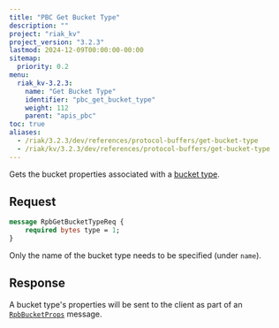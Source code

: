 ```yaml
---
title: "PBC Get Bucket Type"
description: ""
project: "riak_kv"
project_version: "3.2.3"
lastmod: 2024-12-09T00:00:00-00:00
sitemap:
  priority: 0.2
menu:
  riak_kv-3.2.3:
    name: "Get Bucket Type"
    identifier: "pbc_get_bucket_type"
    weight: 112
    parent: "apis_pbc"
toc: true
aliases:
  - /riak/3.2.3/dev/references/protocol-buffers/get-bucket-type
  - /riak/kv/3.2.3/dev/references/protocol-buffers/get-bucket-type
---
```


Gets the bucket properties associated with a [bucket type]({{<baseurl>}}riak/kv/3.2.3/using/cluster-operations/bucket-types).

## Request

```protobuf
message RpbGetBucketTypeReq {
    required bytes type = 1;
}
```

Only the name of the bucket type needs to be specified (under `name`).

## Response

A bucket type's properties will be sent to the client as part of an
[`RpbBucketProps`]({{<baseurl>}}riak/kv/3.2.3/developing/api/protocol-buffers/get-bucket-props) message.

